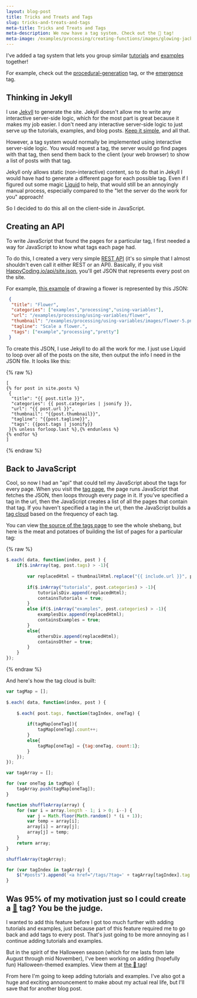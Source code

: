 ```yaml
---
layout: blog-post
title: Tricks and Treats and Tags
slug: tricks-and-treats-and-tags
meta-title: Tricks and Treats and Tags
meta-description: We now have a tag system. Check out the 🎃 tag!
meta-image: /examples/processing/creating-functions/images/glowing-jack-o-lantern-3.png
---
```

 
I've added a tag system that lets you group similar [tutorials](/tutorials) and [examples](/examples) together!
 
For example, check out the [procedural-generation](/tags/?tag=procedural-generation) tag, or the [emergence](http://localhost:4000/tags/?tag=emergence) tag.

## Thinking in Jekyll

I use [Jekyll](https://jekyllrb.com/) to generate the site. Jekyll doesn't allow me to write any interactive server-side logic, which for the most part is great because it makes my job easier. I don't need any interactive server-side logic to just serve up the tutorials, examples, and blog posts. [Keep it simple](https://en.wikipedia.org/wiki/KISS_principle), and all that.

However, a tag system would normally be implemented using interactive server-side logic. You would request a tag, the server would go find pages with that tag, then send them back to the client (your web browser) to show a list of posts with that tag.

Jekyll only allows static (non-interactive) content, so to do that in Jekyll I would have had to generate a different page for each possible tag. Even if I figured out some magic [Liquid](https://github.com/Shopify/liquid/wiki/Liquid-for-Designers) to help, that would still be an annoyingly manual process, especially compared to the "let the server do the work for you" approach!

So I decided to do this all on the client-side in JavaScript.

## Creating an API

To write JavaScript that found the pages for a particular tag, I first needed a way for JavaScript to know what tags each page had.

To do this, I created a very very simple [REST API](https://en.wikipedia.org/wiki/Representational_state_transfer) (it's so simple that I almost shouldn't even call it either REST or an API). Basically, if you visit [HappyCoding.io/api/site.json](/api/site.json), you'll get JSON that represents every post on the site. 

For example, [this example](/examples/processing/using-variables/flower) of drawing a flower is represented by this JSON:

```json
 {
  "title": "Flower",
  "categories": ["examples","processing","using-variables"],
  "url": "/examples/processing/using-variables/flower",
  "thumbnail": "/examples/processing/using-variables/images/flower-5.png",
  "tagline": "Scale a flower.",
  "tags": ["example","processing","pretty"]
 }
```

To create this JSON, I use Jekyll to do all the work for me. I just use Liquid to loop over all of the posts on the site, then output the info I need in the JSON file. It looks like this:

{% raw  %}
```liquid
[
{% for post in site.posts %}
 {
  "title": "{{ post.title }}",
  "categories": {{ post.categories | jsonify }},
  "url": "{{ post.url }}",
  "thumbnail": "{{post.thumbnail}}",
  "tagline": "{{post.tagline}}",
  "tags": {{post.tags | jsonify}}
 }{% unless forloop.last %},{% endunless %}
{% endfor %}
]
```
{% endraw %}

## Back to JavaScript

Cool, so now I had an "api" that could tell my JavaScript about the tags for every page. When you visit the [tag page](/tags), the page runs JavaScript that fetches the JSON, then loops through every page in it. If you've specified a tag in the url, then the JavaScript creates a list of all the pages that contain that tag. If you haven't specified a tag in the url, then the JavaScript builds a [tag cloud](https://en.wikipedia.org/wiki/Tag_cloud) based on the frequency of each tag.

You can view [the source of the tags page](https://github.com/KevinWorkman/HappyCoding/blob/gh-pages/tags/index.html) to see the whole shebang, but here is the meat and potatoes of building the list of pages for a particular tag:

{% raw  %}
```javascript
$.each( data, function(index, post ) {
	if($.inArray(tag, post.tags) > -1){
	
		var replacedHtml = thumbnailHtml.replace("{{ include.url }}", post.url).replace("{{ include.url }}", post.url).replace("{{ include.thumbnail }}", post.thumbnail).replace("{{ include.title }}", post.title).replace("{{ include.tagline }}", post.tagline);
	
		if($.inArray("tutorials", post.categories) > -1){
			tutorialsDiv.append(replacedHtml);
			containsTutorials = true;
		}
		else if($.inArray("examples", post.categories) > -1){
			examplesDiv.append(replacedHtml);
			containsExamples = true;
		}
		else{
			othersDiv.append(replacedHtml);
			containsOther = true;
		}
	}
});
```
{% endraw %}

And here's how the tag cloud is built:

```javascript
var tagMap = [];
		
$.each( data, function(index, post ) {
			
	$.each( post.tags, function(tagIndex, oneTag) {
	
		if(tagMap[oneTag]){
			tagMap[oneTag].count++;
		}
		else{
			tagMap[oneTag] = {tag:oneTag, count:1};
		}
	});
});

var tagArray = [];

for (var oneTag in tagMap) {
	tagArray.push(tagMap[oneTag]);
}

function shuffleArray(array) {
	for (var i = array.length - 1; i > 0; i--) {
		var j = Math.floor(Math.random() * (i + 1));
		var temp = array[i];
		array[i] = array[j];
		array[j] = temp;
	}
	return array;
}

shuffleArray(tagArray);

for (var tagIndex in tagArray) {
	$("#posts").append('<a href="/tags/?tag=' + tagArray[tagIndex].tag + '" style="font-size: ' + Math.max(12, Math.min(72, (8*tagArray[tagIndex].count))) + 'pt; margin:25px;">' + tagArray[tagIndex].tag + '</a> ');
}
```

## Was 95% of my motivation just so I could create a [🎃](/tags/?tag=🎃) tag? You be the judge.

I wanted to add this feature before I got too much further with adding tutorials and examples, just because part of this feature required me to go back and add tags to every post. That's just going to be more annoying as I continue adding tutorials and examples.

But in the spirit of the Halloween season (which for me lasts from late August through mid November), I've been working on adding (hopefully fun) Halloween-themed examples. View them at [the 🎃 tag](/tags/?tag=🎃)!

From here I'm going to keep adding tutorials and examples. I've also got a huge and exciting announcement to make about my actual real life, but I'll save that for another blog post.
